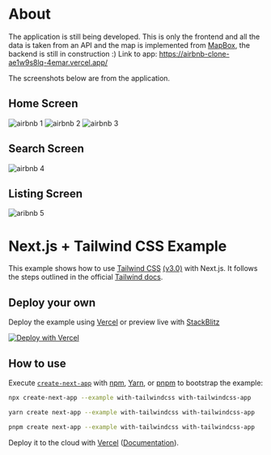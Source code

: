 # About
The application is still being developed. This is only the frontend and all the data is taken from an API and the map is implemented from [MapBox](https://www.mapbox.com/), the backend is still in construction :)
Link to app: https://airbnb-clone-ae1w9s8lq-4emar.vercel.app/

The screenshots below are from the application.

## Home Screen

![airbnb 1](https://user-images.githubusercontent.com/81175325/186025779-01b69352-af5e-457e-b8b4-bbf5b3c669d2.JPG)
![airbnb 2](https://user-images.githubusercontent.com/81175325/186025802-9d6eafd1-24e7-46dd-9a2d-2f7d6526ad74.JPG)
![airbnb 3](https://user-images.githubusercontent.com/81175325/186025811-728b42b3-ef0d-4af2-a435-af5c80c1afde.JPG)

## Search Screen

![airbnb 4](https://user-images.githubusercontent.com/81175325/186025822-74c51237-db6b-4c0c-91e3-6f7bd26d2267.JPG)

## Listing Screen

![aribnb 5](https://user-images.githubusercontent.com/81175325/186025837-b74b4cbe-81f8-4427-a6a7-9c62bd41bf42.JPG)

# Next.js + Tailwind CSS Example

This example shows how to use [Tailwind CSS](https://tailwindcss.com/) [(v3.0)](https://tailwindcss.com/blog/tailwindcss-v3) with Next.js. It follows the steps outlined in the official [Tailwind docs](https://tailwindcss.com/docs/guides/nextjs).

## Deploy your own

Deploy the example using [Vercel](https://vercel.com?utm_source=github&utm_medium=readme&utm_campaign=next-example) or preview live with [StackBlitz](https://stackblitz.com/github/vercel/next.js/tree/canary/examples/with-tailwindcss)

[![Deploy with Vercel](https://vercel.com/button)](https://vercel.com/new/git/external?repository-url=https://github.com/vercel/next.js/tree/canary/examples/with-tailwindcss&project-name=with-tailwindcss&repository-name=with-tailwindcss)

## How to use

Execute [`create-next-app`](https://github.com/vercel/next.js/tree/canary/packages/create-next-app) with [npm](https://docs.npmjs.com/cli/init), [Yarn](https://yarnpkg.com/lang/en/docs/cli/create/), or [pnpm](https://pnpm.io) to bootstrap the example:

```bash
npx create-next-app --example with-tailwindcss with-tailwindcss-app
```

```bash
yarn create next-app --example with-tailwindcss with-tailwindcss-app
```

```bash
pnpm create next-app --example with-tailwindcss with-tailwindcss-app
```

Deploy it to the cloud with [Vercel](https://vercel.com/new?utm_source=github&utm_medium=readme&utm_campaign=next-example) ([Documentation](https://nextjs.org/docs/deployment)).
